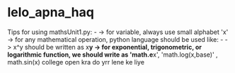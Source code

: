 # lelo_apna_haq
Tips for using mathsUnit1.py: -
  -> for variable, always use small alphabet 'x'
  -> for any mathematical operation, python language should be used like: -
      -> x^y should be written as x**y
      -> for exponential, trigonometric, or logarithmic function, we should write as 'math.e**x', 'math.log(x,base)' , math.sin(x)
      college open kra do yrr
      lene ke liye
